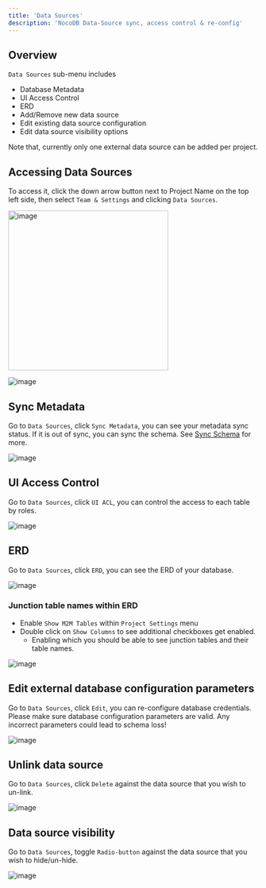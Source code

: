 ```yaml
---
title: 'Data Sources'
description: 'NocoDB Data-Source sync, access control & re-config'
---
```


## Overview

`Data Sources` sub-menu includes 
- Database Metadata
- UI Access Control
- ERD
- Add/Remove new data source
- Edit existing data source configuration
- Edit data source visibility options  

Note that, currently only one external data source can be added per project.

## Accessing Data Sources

To access it, click the down arrow button next to Project Name on the top left side, then select `Team & Settings` and clicking `Data Sources`.

<img width="322" alt="image" src="https://user-images.githubusercontent.com/35857179/194856648-67936db0-ee4d-4060-be3d-af9f86ef8fc6.png">

![image](https://user-images.githubusercontent.com/35857179/219833316-1fb234f0-583f-4ab8-b8d7-a6e249e7cd97.png)

## Sync Metadata

Go to `Data Sources`, click ``Sync Metadata``, you can see your metadata sync status. If it is out of sync, you can sync the schema. See [Sync Schema](/setup-and-usages/sync-schema) for more.

![image](https://user-images.githubusercontent.com/35857179/219833485-3bcaa6ec-88bc-47cc-b938-5abb4835dc31.png)

## UI Access Control

Go to `Data Sources`, click ``UI ACL``, you can control the access to each table by roles. 

![image](https://user-images.githubusercontent.com/35857179/219833072-20e9f4ad-fd1c-4e96-9112-6edda1447ec6.png)

## ERD

Go to `Data Sources`, click ``ERD``, you can see the ERD of your database.

![image](https://user-images.githubusercontent.com/35857179/219832288-f6266544-a259-4667-95d9-0e5ce7ac5d27.png)

### Junction table names within ERD

- Enable `Show M2M Tables` within `Project Settings` menu
- Double click on `Show Columns` to see additional checkboxes get enabled.
  - Enabling which you should be able to see junction tables and their table names.

![image](https://user-images.githubusercontent.com/35857179/219832436-9c1311c3-854c-4b31-9c94-8035dfba2a2b.png)

## Edit external database configuration parameters

Go to `Data Sources`, click ``Edit``, you can re-configure database credentials.  
Please make sure database configuration parameters are valid. Any incorrect parameters could lead to schema loss!
  
![image](https://user-images.githubusercontent.com/35857179/219832592-14209cbf-d980-4e14-9a59-bda1b778a74e.png)

## Unlink data source

Go to `Data Sources`, click ``Delete`` against the data source that you wish to un-link.
  
![image](https://user-images.githubusercontent.com/35857179/219832810-a3e9ed88-f732-4f30-9228-ff782be0b9d6.png)
  
## Data source visibility

Go to `Data Sources`, toggle ``Radio-button`` against the data source that you wish to hide/un-hide.
  
![image](https://user-images.githubusercontent.com/35857179/219832914-f485099c-423f-4df8-bf00-b509288efe6d.png)